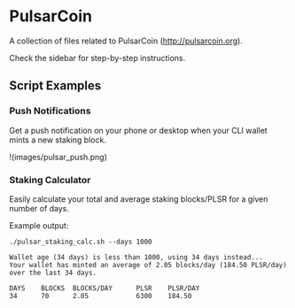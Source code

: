 # PulsarCoin

A collection of files related to PulsarCoin (http://pulsarcoin.org).

Check the sidebar for step-by-step instructions.


## Script Examples
### Push Notifications
Get a push notification on your phone or desktop when your CLI wallet mints a new staking block.

!(images/pulsar_push.png)

### Staking Calculator
Easily calculate your total and average staking blocks/PLSR for a given number of days.

Example output:
```
./pulsar_staking_calc.sh --days 1000

Wallet age (34 days) is less than 1000, using 34 days instead...
Your wallet has minted an average of 2.05 blocks/day (184.50 PLSR/day) over the last 34 days.

DAYS    BLOCKS  BLOCKS/DAY      PLSR    PLSR/DAY
34      70      2.05            6300    184.50
```